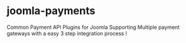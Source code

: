 joomla-payments
===============

Common Payment API Plugins for Joomla Supporting Multiple payment gateways with a easy 3 step integration process !
